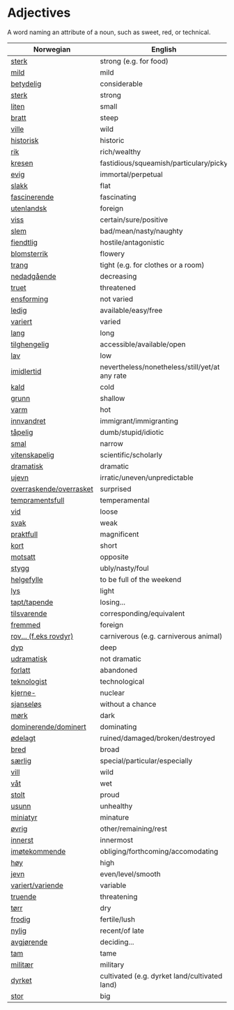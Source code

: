 # Adjectives

A word naming an attribute of a noun, such as sweet, red, or technical.

| Norwegian | English |
| --- | --- |
| [sterk](https://www.ordnett.no/search?language=no&phrase=sterk) | strong (e.g. for food) |
| [mild](https://www.ordnett.no/search?language=no&phrase=mild) | mild |
| [betydelig](https://www.ordnett.no/search?language=no&phrase=betydelig) | considerable |
| [sterk](https://www.ordnett.no/search?language=no&phrase=sterk) | strong |
| [liten](https://www.ordnett.no/search?language=no&phrase=liten) | small |
| [bratt](https://www.ordnett.no/search?language=no&phrase=bratt) | steep |
| [ville](https://www.ordnett.no/search?language=no&phrase=ville) | wild |
| [historisk](https://www.ordnett.no/search?language=no&phrase=historisk) | historic |
| [rik](https://www.ordnett.no/search?language=no&phrase=rik) | rich/wealthy |
| [kresen](https://www.ordnett.no/search?language=no&phrase=kresen) | fastidious/squeamish/particulary/picky |
| [evig](https://www.ordnett.no/search?language=no&phrase=evig) | immortal/perpetual |
| [slakk](https://www.ordnett.no/search?language=no&phrase=slakk) | flat |
| [fascinerende](https://www.ordnett.no/search?language=no&phrase=fascinerende) | fascinating |
| [utenlandsk](https://www.ordnett.no/search?language=no&phrase=utenlandsk) | foreign |
| [viss](https://www.ordnett.no/search?language=no&phrase=viss) | certain/sure/positive |
| [slem](https://www.ordnett.no/search?language=no&phrase=slem) | bad/mean/nasty/naughty |
| [fiendtlig](https://www.ordnett.no/search?language=no&phrase=fiendtlig) | hostile/antagonistic |
| [blomsterrik](https://www.ordnett.no/search?language=no&phrase=blomsterrik) | flowery |
| [trang](https://www.ordnett.no/search?language=no&phrase=trang) | tight (e.g. for clothes or a room) |
| [nedadgående](https://www.ordnett.no/search?language=no&phrase=nedadgående) | decreasing |
| [truet](https://www.ordnett.no/search?language=no&phrase=truet) | threatened |
| [ensforming](https://www.ordnett.no/search?language=no&phrase=ensforming) | not varied |
| [ledig](https://www.ordnett.no/search?language=no&phrase=ledig) | available/easy/free |
| [variert](https://www.ordnett.no/search?language=no&phrase=variert) | varied |
| [lang](https://www.ordnett.no/search?language=no&phrase=lang) | long |
| [tilghengelig](https://www.ordnett.no/search?language=no&phrase=tilghengelig) | accessible/available/open |
| [lav](https://www.ordnett.no/search?language=no&phrase=lav) | low |
| [imidlertid](https://www.ordnett.no/search?language=no&phrase=imidlertid) | nevertheless/nonetheless/still/yet/at any rate |
| [kald](https://www.ordnett.no/search?language=no&phrase=kald) | cold |
| [grunn](https://www.ordnett.no/search?language=no&phrase=grunn) | shallow |
| [varm](https://www.ordnett.no/search?language=no&phrase=varm) | hot |
| [innvandret](https://www.ordnett.no/search?language=no&phrase=innvandret) | immigrant/immigranting |
| [tåpelig](https://www.ordnett.no/search?language=no&phrase=tåpelig) | dumb/stupid/idiotic |
| [smal](https://www.ordnett.no/search?language=no&phrase=smal) | narrow |
| [vitenskapelig](https://www.ordnett.no/search?language=no&phrase=vitenskapelig) | scientific/scholarly |
| [dramatisk](https://www.ordnett.no/search?language=no&phrase=dramatisk) | dramatic |
| [ujevn](https://www.ordnett.no/search?language=no&phrase=ujevn) | irratic/uneven/unpredictable |
| [overraskende/overrasket](https://www.ordnett.no/search?language=no&phrase=overraskende/overrasket) | surprised |
| [tempramentsfull](https://www.ordnett.no/search?language=no&phrase=tempramentsfull) | temperamental |
| [vid](https://www.ordnett.no/search?language=no&phrase=vid) | loose |
| [svak](https://www.ordnett.no/search?language=no&phrase=svak) | weak |
| [praktfull](https://www.ordnett.no/search?language=no&phrase=praktfull) | magnificent |
| [kort](https://www.ordnett.no/search?language=no&phrase=kort) | short |
| [motsatt](https://www.ordnett.no/search?language=no&phrase=motsatt) | opposite |
| [stygg](https://www.ordnett.no/search?language=no&phrase=stygg) | ubly/nasty/foul |
| [helgefylle](https://www.ordnett.no/search?language=no&phrase=helgefylle) | to be full of the weekend |
| [lys](https://www.ordnett.no/search?language=no&phrase=lys) | light |
| [tapt/tapende](https://www.ordnett.no/search?language=no&phrase=tapt/tapende) | losing... |
| [tilsvarende](https://www.ordnett.no/search?language=no&phrase=tilsvarende) | corresponding/equivalent |
| [fremmed](https://www.ordnett.no/search?language=no&phrase=fremmed) | foreign |
| [rov... (f.eks rovdyr)](https://www.ordnett.no/search?language=no&phrase=rov...%20(f.eks%20rovdyr)) | carniverous (e.g. carniverous animal) |
| [dyp](https://www.ordnett.no/search?language=no&phrase=dyp) | deep |
| [udramatisk](https://www.ordnett.no/search?language=no&phrase=udramatisk) | not dramatic |
| [forlatt](https://www.ordnett.no/search?language=no&phrase=forlatt) | abandoned |
| [teknologist](https://www.ordnett.no/search?language=no&phrase=teknologist) | technological |
| [kjerne-](https://www.ordnett.no/search?language=no&phrase=kjerne-) | nuclear |
| [sjanseløs](https://www.ordnett.no/search?language=no&phrase=sjanseløs) | without a chance |
| [mørk](https://www.ordnett.no/search?language=no&phrase=mørk) | dark |
| [dominerende/dominert](https://www.ordnett.no/search?language=no&phrase=dominerende/dominert) | dominating |
| [ødelagt](https://www.ordnett.no/search?language=no&phrase=ødelagt) | ruined/damaged/broken/destroyed |
| [bred](https://www.ordnett.no/search?language=no&phrase=bred) | broad |
| [særlig](https://www.ordnett.no/search?language=no&phrase=særlig) | special/particular/especially |
| [vill](https://www.ordnett.no/search?language=no&phrase=vill) | wild |
| [våt](https://www.ordnett.no/search?language=no&phrase=våt) | wet |
| [stolt](https://www.ordnett.no/search?language=no&phrase=stolt) | proud |
| [usunn](https://www.ordnett.no/search?language=no&phrase=usunn) | unhealthy |
| [miniatyr](https://www.ordnett.no/search?language=no&phrase=miniatyr) | minature |
| [øvrig](https://www.ordnett.no/search?language=no&phrase=øvrig) | other/remaining/rest |
| [innerst](https://www.ordnett.no/search?language=no&phrase=innerst) | innermost |
| [imøtekommende](https://www.ordnett.no/search?language=no&phrase=imøtekommende) | obliging/forthcoming/accomodating |
| [høy](https://www.ordnett.no/search?language=no&phrase=høy) | high |
| [jevn](https://www.ordnett.no/search?language=no&phrase=jevn) | even/level/smooth |
| [variert/variende](https://www.ordnett.no/search?language=no&phrase=variert/variende) | variable |
| [truende](https://www.ordnett.no/search?language=no&phrase=truende) | threatening |
| [tørr](https://www.ordnett.no/search?language=no&phrase=tørr) | dry |
| [frodig](https://www.ordnett.no/search?language=no&phrase=frodig) | fertile/lush |
| [nylig](https://www.ordnett.no/search?language=no&phrase=nylig) | recent/of late |
| [avgjørende](https://www.ordnett.no/search?language=no&phrase=avgjørende) | deciding... |
| [tam](https://www.ordnett.no/search?language=no&phrase=tam) | tame |
| [militær](https://www.ordnett.no/search?language=no&phrase=militær) | military |
| [dyrket](https://www.ordnett.no/search?language=no&phrase=dyrket) | cultivated (e.g. dyrket land/cultivated land) |
| [stor](https://www.ordnett.no/search?language=no&phrase=stor) | big |

